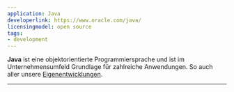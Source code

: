 ```yaml
---
application: Java
developerlink: https://www.oracle.com/java/
licensingmodel: open source
tags:
- development
---
```

__Java__ ist eine objektorientierte Programmiersprache und ist im Unternehmensumfeld Grundlage für zahlreiche Anwendungen.
So auch aller unsere [Eigenentwicklungen](../publish.html#referenzarchitektur-fur-eigenentwicklungen).

---

